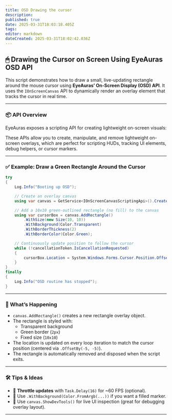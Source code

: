 ```yaml
---
title: OSD Drawing the cursor
description: 
published: true
date: 2025-03-31T18:03:18.405Z
tags: 
editor: markdown
dateCreated: 2025-03-31T18:02:42.036Z
---
```


## 🖱 Drawing the Cursor on Screen Using EyeAuras OSD API

This script demonstrates how to draw a small, live-updating rectangle around the mouse cursor using **EyeAuras’ On-Screen Display (OSD) API**. It uses the `IOnScreenCanvas` API to dynamically render an overlay element that tracks the cursor in real time.

---

### 📦 API Overview

EyeAuras exposes a scripting API for creating lightweight on-screen visuals:

These APIs allow you to create, manipulate, and remove lightweight on-screen overlays, which are perfect for scripting HUDs, tracking UI elements, debug helpers, or cursor markers.

---

### ✅ Example: Draw a Green Rectangle Around the Cursor

```csharp
try
{
    Log.Info("Booting up OSD");

    // Create an overlay canvas
    using var canvas = GetService<IOnScreenCanvasScriptingApi>().Create();

    // Add a 10x10 green-outlined rectangle (no fill) to the canvas
    using var cursorBox = canvas.AddRectangle()
        .WithSize(new Size(10, 10))
        .WithBackground(Color.Transparent)
        .WithBorderThickness(2)
        .WithBorderColor(Color.Green);

    // Continuously update position to follow the cursor
    while (!cancellationToken.IsCancellationRequested)
    {
        cursorBox.Location = System.Windows.Forms.Cursor.Position.OffsetBy(-5, -5);
    }
}
finally
{
    Log.Info("OSD routine has stopped");
}
```

---

### 📌 What’s Happening

- `canvas.AddRectangle()` creates a new rectangle overlay object.
- The rectangle is styled with:
  - Transparent background
  - Green border (`2px`)
  - Fixed size (`10x10`)
- The location is updated on every loop iteration to match the cursor position (centered via `.OffsetBy(-5, -5)`).
- The rectangle is automatically removed and disposed when the script exits.

---

### 🛠 Tips & Ideas

- 🔁 **Throttle updates** with `Task.Delay(16)` for ~60 FPS (optional).
- 🔲 Use `.WithBackground(Color.FromArgb(...))` if you want a filled marker.
- 🧪 Use `canvas.ShowDevTools()` for live UI inspection (great for debugging overlay layout).

---
